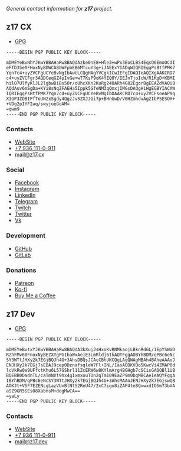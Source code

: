 *General contact information for **z17** project.*

## z17 CX

- [GPG](/keys/z17.cx.gpg)

```
-----BEGIN PGP PUBLIC KEY BLOCK-----

mDMEYeBvNhYJKwYBBAHaRw8BAQdAzke0nE8+Hle3+wPx3EoCLBS4EqsO6EmoOCdI
eFfD35e0FHoxNyBDWCA8bWFpbEB6MTcuY3g+iJAEExYIADgWIQRIEggPsBtfPMK7
Yqn7c4+uyZVCFgUCYeBvNgIbAwULCQgHAgYVCgkICwIEFgIDAQIeAQIXgAAKCRD7
c4+uyZVCFgr3AQDCeqGZ4pIvGe+wT7KsP9oK4YEQ0Y/IEJnTjoIcW/R1KgD+KBMI
hilO7UlfyKlJL2lgbwBiBs5Or/oUhcXKn2KuRg24OARh4G82EgorBgEEAZdVAQUB
AQdAuv6mSgDa+KYi8sNqZFAEHa5Ippk5GfeNM3qQmxjIMGsDAQgHiHgEGBYIACAW
IQRIEggPsBtfPMK7Yqn7c4+uyZVCFgUCYeBvNgIbDAAKCRD7c4+uyZVCFsoeAP9q
XIGP3ZOBIPfToUN2xSgdy4QgzJv5ZXJJGi7p+BHnGwD/V0HZmhdvAg2IbPSESOH+
+VDg2pIYF2aq/swyjueGoAM=
=qwm9
-----END PGP PUBLIC KEY BLOCK-----
```

### Contacts

- [WebSite](https://z17.cx/)
- [+7 936 111-0-911](tel:+79361110911)
- [mail@z17.cx](mailto:mail@z17.cx)

### Social

- [Facebook](https://facebook.com/z17cx)
- [Instagram](https://instagram.com/z17cx)
- [LinkedIn](https://linkedin.com/in/z17cx)
- [Telegram](https://t.me/z17cx)
- [Twitch](https://twitch.tv/z17cx)
- [Twitter](https://twitter.com/z17cx)
- [Vk](https://vk.com/z17cx)

### Development

- [GitHub](https://github.com/z17cx)
- [GitLab](https://gitlab.com/z17cx)

### Donations

- [Patreon](https://patreon.com/z17cx)
- [Ko-fi](https://ko-fi.com/z17cx)
- [Buy Me a Coffee](https://buymeacoffee.com/z17cx)

## z17 Dev

- [GPG](/keys/z17.dev.gpg)

```
-----BEGIN PGP PUBLIC KEY BLOCK-----

mDMEYeBvtxYJKwYBBAHaRw8BAQdA3kXujJsHxoKvRNMkaojLBknRdGL/1EpYSWaD
RZhFMv60FnoxNyBEZXYgPG1haWxAejE3LmRldj6IkAQTFggAOBYhBDM/qPBc6eNc
SY3WTtJHXy2k7EGjBQJh4G+3AhsDBQsJCAcCBhUKCQgLAgQWAgMBAh4BAheAAAoJ
ENJHXy2k7EGj7sEBAJ9cep0DznafsqleW7Fl+INL/IasAODKVOo5KwcVi4ZMAP0d
lcVkRw0e9UFfctKhu6L57GShrl11ZcERW6w8KYlmArg4BGHgb7cSCisGAQQBl1UB
BQEBB0DadnTL/caTmNVt9hx4gIxmxouTOn2qTm109EaZP9m0bgMBCAeIeAQYFggA
IBYhBDM/qPBc6eNcSY3WTtJHXy2k7EGjBQJh4G+3AhsMAAoJENJHXy2k7EGjswQB
AOKJt+VSF7EZENcgLazVUxBlNt52ReU47/2xC7igo8iZAP4te8QxwxdIOSm73bVA
aSZ9GR5SEs08XabnsM+degMwCA==
=yaLy
-----END PGP PUBLIC KEY BLOCK-----
```

### Contacts

- [WebSite](https://z17.dev/)
- [+7 936 111-0-911](tel:+79361110911)
- [mail@z17.dev](mailto:mail@z17.dev)
